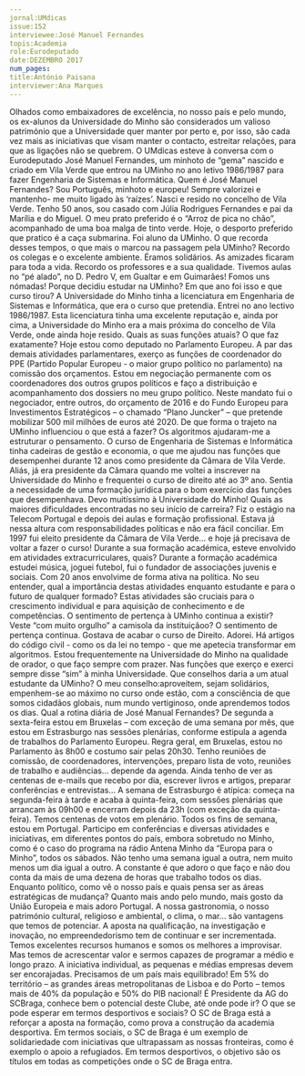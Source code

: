 ```yaml
---
jornal:UMdicas
issue:152	
interviewee:José Manuel Fernandes
topis:Academia
role:Eurodeputado
date:DEZEMBRO 2017
num_pages:
title:António Paisana
interviewer:Ana Marques
---
```

Olhados como embaixadores de
excelência, no nosso país e pelo
mundo, os ex-alunos da Universidade
do Minho são considerados
um valioso património que a Universidade
quer manter por perto
e, por isso, são cada vez mais as
iniciativas que visam manter o
contacto, estreitar relações, para
que as ligações não se quebrem.
O UMdicas esteve à conversa
com o Eurodeputado José Manuel
Fernandes, um minhoto de
“gema” nascido e criado em Vila
Verde que entrou na UMinho no
ano letivo 1986/1987 para fazer
Engenharia de Sistemas e Informática.
Quem é José Manuel Fernandes?
Sou Português, minhoto e europeu!
Sempre valorizei e mantenho-
me muito ligado às ‘raízes’.
Nasci e resido no concelho de Vila
Verde. Tenho 50 anos, sou casado
com Júlia Rodrigues Fernandes e
pai da Marília e do Miguel. O meu
prato preferido é o “Arroz de pica
no chão”, acompanhado de uma
boa malga de tinto verde. Hoje, o
desporto preferido que pratico é
a caça submarina.
Foi aluno da UMinho. O que
recorda desses tempos, o
que mais o marcou na passagem
pela UMinho?
Recordo os colegas e o excelente
ambiente. Éramos solidários.
As amizades ficaram para toda
a vida. Recordo os professores e
a sua qualidade. Tivemos aulas
no “pé alado”, no D. Pedro V, em
Gualtar e em Guimarães! Fomos
uns nómadas!
Porque decidiu estudar na
UMinho? Em que ano foi
isso e que curso tirou?
A Universidade do Minho tinha
a licenciatura em Engenharia de
Sistemas e Informática, que era
o curso que pretendia. Entrei no
ano lectivo 1986/1987. Esta licenciatura
tinha uma excelente
reputação e, ainda por cima, a
Universidade do Minho era a
mais próxima do concelho de Vila
Verde, onde ainda hoje resido.
Quais as suas funções atuais?
O que faz exatamente?
Hoje estou como deputado no
Parlamento Europeu. A par das
demais atividades parlamentares,
exerço as funções de coordenador
do PPE (Partido Popular
Europeu - o maior grupo político
no parlamento) na comissão dos
orçamentos. Estou em negociação
permanente com os coordenadores
dos outros grupos
políticos e faço a distribuição e
acompanhamento dos dossiers
no meu grupo político. Neste
mandato fui o negociador, entre
outros, do orçamento de 2016 e
do Fundo Europeu para Investimentos
Estratégicos – o chamado
“Plano Juncker” – que pretende
mobilizar 500 mil milhões de euros
até 2020.
De que forma o trajeto na
UMinho influenciou o que
está a fazer?
Os algoritmos ajudaram-me a
estruturar o pensamento. O curso
de Engenharia de Sistemas
e Informática tinha cadeiras de
gestão e economia, o que me ajudou
nas funções que desempenhei
durante 12 anos como presidente
da Câmara de Vila Verde.
Aliás, já era presidente da Câmara
quando me voltei a inscrever
na Universidade do Minho e
frequentei o curso de direito até
ao 3º ano. Sentia a necessidade
de uma formação jurídica para
o bom exercício das funções que
desempenhava. Devo muitíssimo
à Universidade do Minho!
Quais as maiores dificuldades
encontradas no seu
início de carreira?
Fiz o estágio na Telecom Portugal
e depois dei aulas e formação
profissional. Estava já nessa
altura com responsabilidades
políticas e não era fácil conciliar.
Em 1997 fui eleito presidente da
Câmara de Vila Verde… e hoje
já precisava de voltar a fazer o
curso!
Durante a sua formação académica,
esteve envolvido
em atividades extracurriculares,
quais?
Durante a formação académica
estudei música, joguei futebol, fui
o fundador de associações juvenis
e sociais. Com 20 anos envolvime
de forma ativa na política.
No seu entender, qual a importância
destas atividades
enquanto estudante e para
o futuro de qualquer formado?
Estas atividades são cruciais para
o crescimento individual e para
aquisição de conhecimento e de
competências.
O sentimento de pertença à
UMinho continua a existir?
Veste “com muito orgulho” a
camisola da instituiçãoo?
O sentimento de pertença continua.
Gostava de acabar o curso
de Direito. Adorei. Há artigos do
código civil - como os da lei no
tempo - que me apetecia transformar
em algoritmos. Estou frequentemente
na Universidade do
Minho na qualidade de orador, o
que faço sempre com prazer. Nas
funções que exerço e exerci sempre
disse “sim” à minha Universidade.
Que conselhos daria a um
atual estudante da UMinho?
O meu conselho:aproveitem,
sejam solidários, empenhem-se
ao máximo no curso onde estão,
com a consciência de que somos
cidadãos globais, num mundo
vertiginoso, onde aprendemos
todos os dias.
Qual a rotina diária de José
Manual Fernandes?
De segunda a sexta-feira estou
em Bruxelas – com exceção de
uma semana por mês, que estou
em Estrasburgo nas sessões
plenárias, conforme estipula a
agenda de trabalhos do Parlamento
Europeu.
Regra geral, em Bruxelas, estou
no Parlamento às 8h00 e costumo
sair pelas 20h30. Tenho reuniões
de comissão, de coordenadores,
intervenções, preparo lista
de voto, reuniões de trabalho e
audiências... depende da agenda.
Ainda tenho de ver as centenas
de e-mails que recebo por dia,
escrever livros e artigos, preparar
conferências e entrevistas...
A semana de Estrasburgo é atípica:
começa na segunda-feira à
tarde e acaba à quinta-feira, com
sessões plenárias que arrancam
às 09h00 e encerram depois da
23h (com exceção da quinta-feira).
Temos centenas de votos em
plenário.
Todos os fins de semana, estou
em Portugal. Participo em conferências
e diversas atividades e
iniciativas, em diferentes pontos
do país, embora sobretudo no
Minho, como é o caso do programa
na rádio Antena Minho da
“Europa para o Minho”, todos os
sábados.
Não tenho uma semana igual a
outra, nem muito menos um dia
igual a outro. A constante é que
adoro o que faço e não dou conta
da mais de uma dezena de horas
que trabalho todos os dias.
Enquanto político, como vê
o nosso país e quais pensa
ser as áreas estratégicas de
mudança?
Quanto mais ando pelo mundo,
mais gosto da União Europeia
e mais adoro Portugal. A nossa
gastronomia, o nosso património
cultural, religioso e ambiental, o
clima, o mar… são vantagens que
temos de potenciar. A aposta na
qualificação, na investigação e
inovação, no empreendedorismo
tem de continuar e ser incrementada.
Temos excelentes recursos
humanos e somos os melhores a
improvisar. Mas temos de acrescentar
valor e sermos capazes de
programar a médio e longo prazo.
A iniciativa individual, as pequenas
e médias empresas devem ser
encorajadas. Precisamos de um
país mais equilibrado! Em 5% do
território – as grandes áreas metropolitanas
de Lisboa e do Porto
– temos mais de 40% da população
e 50% do PIB nacional!
É Presidente da AG do SCBraga,
conhece bem o potencial
deste Clube, até onde
pode ir? O que se pode esperar
em termos desportivos
e sociais?
O SC de Braga está a reforçar a
aposta na formação, como prova
a construção da academia desportiva.
Em termos sociais, o
SC de Braga é um exemplo de
solidariedade com iniciativas que
ultrapassam as nossas fronteiras,
como é exemplo o apoio a refugiados.
Em termos desportivos,
o objetivo são os títulos em todas
as competições onde o SC de
Braga entra.
